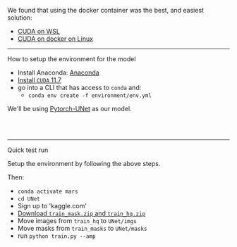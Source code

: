 

We found that using the docker container was the best, and easiest solution: <br>

 - [CUDA on WSL](https://docs.nvidia.com/cuda/wsl-user-guide/index.html)
 - [CUDA on docker on Linux](https://docs.nvidia.com/datacenter/cloud-native/container-toolkit/install-guide.html)



--- 
How to setup the environment for the model

- Install Anaconda: [Anaconda](https://www.anaconda.com)
- [Install `CUDA` 11.7](https://developer.nvidia.com/cuda-11-7-0-download-archive?target_os=Windows&target_arch=x86_64&target_version=11&target_type=exe_local)
- go into a CLI that has access to `conda` and:
    - `conda env create -f environment/env.yml`

We'll be using [Pytorch-UNet](https://github.com/milesial/Pytorch-UNet) as our model.



<br><br>

---

Quick test run

Setup the environment by following the above steps.

Then:
- `conda activate mars`
- `cd UNet`
- Sign up to 'kaggle.com'
- [Download `train_mask.zip` and `train_hq.zip`](https://www.kaggle.com/competitions/carvana-image-masking-challenge/data?select=train_masks.zip)
- Move images from `train_hq` to `UNet/imgs`
- Move masks from `train_masks` to `UNet/masks`
- run `python train.py --amp`


